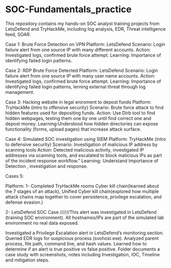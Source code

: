 # SOC-Fundamentals_practice
This repository contains my hands-on SOC analyst training projects from LetsDefend and TryHackMe, including log analysis, EDR, Threat intelligence feed, SOAR.

 Case 1: Brute Force Detection on VPN
 Platform: LetsDefend
 Scenario: Login failure alert from one source IP with many different accounts.
 Action: Investigated logs, confirmed brute force attempt.
 Learning: Importance of identifying failed login patterns.


 Case 2: RDP Brute Force Detected
 Platform: LetsDefend
 Scenario: Login failure alert from one source IP with many user name accounts.
 Action: Investigated logs, confirmed brute force attempt.
 Learning: Importance of identifying failed login patterns, lerning external threat through log management.

  Case 3: Hacking website in legal  eniroment to depost funds
 Platform: TryHackMe (intro to offensive security)
 Scenario: Brute force attack to find hidden features used for depositing funds.
 Action:  Use Dirb tool to find hidden webpages, testing them one by one until find correct one and depost money.
 Learning:Understood how hidden directories can expose functionality (forms, upload pages) that increase attack surface.
  
 
 Case 4: Simulated SOC investigation using SIEM
 Platform: TryHackMe (intro to defensive security)
 Scenario: Investigation of malicious IP address by scanning tools
 Action:  Detected malicious activity, investigated IP addresses via scanning tools, and escalated to block malicious IPs as part of the incident response workflow.” 
 Learning: Understand Importance of Detection , investigation and response.



 Cases 5:
 
 Platform: 1- Completed TryHackMe rooms 
 Cyber kill chain(learned about the 7 stages of an attack), Unified Cyber kill chain(explored how multiple attack chains map together to cover persistence, privilege escalation, and defense evasion.)
 
2- LetsDefend SOC Case
 //////This alert was investigated in LetsDefend (training SOC environment). All hostnames/IPs are part of the simulated lab environment no real data exposed. 
 
 Investigated a Privilege Escalation alert in LetsDefend’s monitoring section.
 Queried EDR logs for suspicious process (svohost.exe).
 Analyzed parent process, file path, command line, and hash values.
 Learned how to determine if an alert is true positive vs false positive.
 Folder documents a case study with screenshots, notes including Investigation, IOC, Timeline and mitigation steps.






 

 
